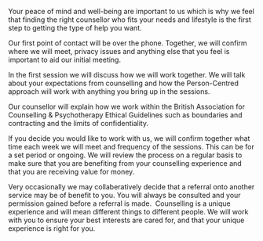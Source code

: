 Your peace of mind and well-being are important to us which is why we feel that finding the right counsellor who fits your needs and lifestyle is the first step to getting the type of help you want.

Our first point of contact will be over the phone. Together, we will confirm where we will meet, privacy issues and anything else that you feel is important to aid our initial meeting.

In the first session we will discuss how we will work together. We will talk about your expectations from counselling and how the Person-Centred approach will work with anything you bring up in the sessions.

Our counsellor will explain how we work within the British Association for Counselling & Psychotherapy Ethical Guidelines such as boundaries and contracting and the limits of confidentiality.

If you decide you would like to work with us, we will confirm together what time each week we will meet and frequency of the sessions. This can be for a set period or ongoing. We will review the process on a regular basis to make sure that you are benefiting from your counselling experience and that you are receiving value for money.

Very occasionally we may collaberatively decide that a referral onto another service may be of benefit to you. You will always be consulted and your permission gained before a referral is made.
​
Counselling is a unique experience and will mean different things to different people. We will work with you to ensure your best interests are cared for, and that your unique experience is right for you.
